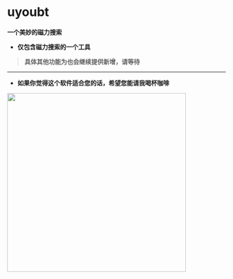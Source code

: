 # uyoubt
**一个美妙的磁力搜索**

* **仅包含磁力搜索的一个工具**

>**具体其他功能为也会继续提供新增，请等待**

* **

* **如果你觉得这个软件适合您的话，希望您能请我喝杯咖啡**

<img src="http://bt.uyou.org.cn:518/down/htsW7rGogShk" height="412px">
